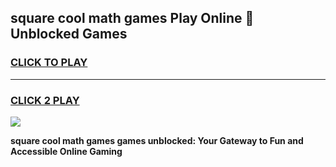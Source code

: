 
## square cool math games Play Online 👋 Unblocked Games
<h3>
<a href="https://news.freeplayer.one?title=square_cool_math_games&ref=17CMG">CLICK TO PLAY</a></h3>
<hr>

<h3>
<a href="https://news.freeplayer.one?title=square_cool_math_games&ref=17CMG">CLICK 2 PLAY</a>
  
</h3>

<a href="https://news.freeplayer.one?title=square_cool_math_games&ref=17CMG/"><img src="https://clearcache.store/games.png"></a>


**square cool math games games unblocked: Your Gateway to Fun and Accessible Online Gaming**
